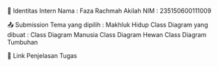 👤 Identitas Intern
Nama : Faza Rachmah Akilah
NIM : 235150600111009

📤 Submission
Tema yang dipilih : Makhluk Hidup
Class Diagram yang dibuat :
Class Diagram Manusia
Class Diagram Hewan
Class Diagram Tumbuhan

🔗 Link Penjelasan Tugas
